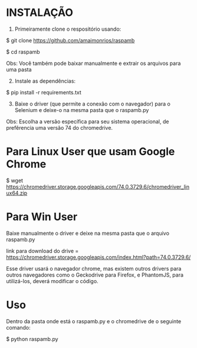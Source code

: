# INSTALAÇÃO 

1) Primeiramente clone o respositório usando:

$ git clone https://github.com/amaimonrios/raspamb

$ cd raspamb


Obs: Você também pode baixar manualmente e extrair os arquivos para uma pasta


2) Instale as dependências:

$ pip install -r requirements.txt


3) Baixe o driver (que permite a conexão com o navegador) para o Selenium e deixe-o na mesma pasta que o raspamb.py

Obs: Escolha a versão específica para seu sistema operacional, de prefêrencia uma versão 74 do chromedrive.


# Para Linux User que usam Google Chrome

$ wget https://chromedriver.storage.googleapis.com/74.0.3729.6/chromedriver_linux64.zip


# Para Win User

Baixe manualmente o driver e deixe na mesma pasta que o arquivo raspamb.py

link para download do drive = https://chromedriver.storage.googleapis.com/index.html?path=74.0.3729.6/

Esse driver usará o navegador chrome, mas existem outros drivers para outros navegadores como o Geckodrive  para Firefox, e PhantomJS, para utilizá-los, deverá modificar o código.


# Uso

Dentro da pasta onde está o raspamb.py e o chromedrive de o seguinte comando:

$ python raspamb.py




